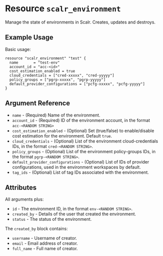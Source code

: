 
# Resource `scalr_environment`

Manage the state of environments in Scalr. Creates, updates and destroys.

## Example Usage

Basic usage:

```hcl
resource "scalr_environment" "test" {
  name       = "test-env"
  account_id = "acc-<id>"
  cost_estimation_enabled = true
  cloud_credentials = ["cred-xxxxx", "cred-yyyyy"]
  policy_groups = ["pgrp-xxxxx", "pgrp-yyyyy"]
  default_provider_configurations = ["pcfg-xxxxx", "pcfg-yyyyy"]
}
```

## Argument Reference

* `name` - (Required) Name of the environment.
* `account_id` - (Required) ID of the environment account, in the format `acc-<RANDOM STRING>`
* `cost_estimation_enabled` - (Optional) Set (true/false) to enable/disable cost estimation for the environment. Default `true`.
* `cloud_credentials` - (Optional) List of the environment cloud-credentials IDs, in the format `cred-<RANDOM STRING>`.
* `policy_groups` - (Optional) List of the environment policy-groups IDs, in the format `pgrp-<RANDOM STRING>`.
* `default_provider_configurations` - (Optional) List of IDs of provider configurations, used in the environment workspaces by default.
* `tag_ids` - (Optional) List of tag IDs associated with the environment.

## Attributes

All arguments plus:

* `id` - The environment ID, in the format `env-<RANDOM STRING>`.
* `created_by` - Details of the user that created the environment.
* `status` - The status of the environment. 

The `created_by` block contains:

* `username` - Username of creator.
* `email` - Email address of creator.
* `full_name` - Full name of creator.

